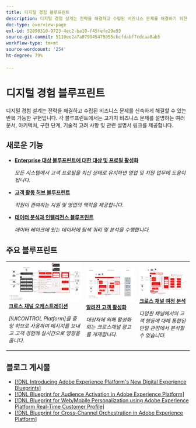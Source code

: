 ```yaml
---
title: 디지털 경험 블루프린트
description: 디지털 경험 설계는 전략을 해결하고 수립된 비즈니스 문제를 해결하기 위한 반복 가능한 구현입니다. 블루프린트는 가치 창출에 걸리는 시간을 줄이고 성공하기 위한 빠른 길을 제시합니다.
doc-type: overview-page
exl-id: 52898310-9723-4ec2-ba10-f45fefe29e93
source-git-commit: 5110ee2a7a079945475055cbcfdabf7cdcaa0ab5
workflow-type: tm+mt
source-wordcount: '254'
ht-degree: 79%

---
```


# 디지털 경험 블루프린트

디지털 경험 설계는 전략을 해결하고 수립된 비즈니스 문제를 신속하게 해결할 수 있는 반복 가능한 구현입니다. 각 블루프린트에서는 고가치 비즈니스 문제를 설명하는 여러 문서, 아키텍처, 구현 단계, 기술적 고려 사항 및 관련 설명서 링크를 제공합니다.

<div id="recs-overview-body-1"></div>
<div id="recs-overview-body-2"></div>
<div id="recs-overview-body-3"></div>
<div id="recs-overview-body-4"></div>
<div id="recs-overview-body-5"></div>
<div id="recs-overview-body-6"></div>

## 새로운 기능

* **[Enterprise 대상 블루프린트에 대한 대상 및 프로필 활성화](/help/blueprints/audience-activation/enterprise-destinations.md)**

   *모든 시스템에서 고객 프로필을 최신 상태로 유지하면 영업 및 지원 업무에 도움이 됩니다&#x200B;.*
* **[고객 활동 허브 블루프린트](/help/blueprints/audience-activation/customer-activity.md)**

   *직원이 관여하는 지원 및 영업의 맥락을 제공합니다.*
* **[데이터 분석과 인텔리전스 블루프린트](/help/blueprints/data-insights/analysis.md)**

   *데이터 레이크에 있는 데이터에 탐색 쿼리 및 분석을 수행합니다.*

## 주요 블루프린트

<table style="table-layout:fixed">
<tr>
  <td>
    <a href="https://experienceleague.adobe.com/docs/blueprints-learn/architecture/customer-journeys/journey-optimizer.html?lang=ko"><img alt="트리거 메시지와 Experience Platform 블루프린트의 썸네일 이미지" src="customer-journeys/assets/ajo-architecture.svg" class="modal-image" /></a>
    <div><a href="https://experienceleague.adobe.com/docs/blueprints-learn/architecture/customer-journeys/journey-optimizer.html?lang=ko"><strong>크로스 채널 오케스트레이션</strong></a></div>
    <p><em>[!UICONTROL Platform]을 중앙 허브로 사용하여 메시지를 보내고 고객 경험에 실시간으로 영향을 줍니다.</em></p>
  </td>
  <td>
    <a href="/help/blueprints/audience-activation/known.md"><img alt="알려진 고객 활성화 블루프린트의 썸네일 이미지" src="audience-activation/assets/known_activation.svg" class="modal-image" /></a>
    <div><a href="/help/blueprints/audience-activation/known.md"><strong>알려진 고객 활성화</strong></a></div>
    <p><em>대상자에 의해 활성화되는 크로스채널 광고를 게재합니다.</em></p>
  </td>
  <td>
    <a href="https://experienceleague.adobe.com/docs/analytics-platform/using/cja-usecases/cross-channel.html?lang=ko"><img alt="디지털 행동 데이터 통합 블루프린트의 썸네일 이미지" src="customer-journey-analytics/assets/CJA.svg" class="modal-image" /></a>
    <div><a href="https://experienceleague.adobe.com/docs/analytics-platform/using/cja-usecases/cross-channel.html?lang=ko"><strong>크로스 채널 여정 분석</strong></a></div>
    <p><em>다양한 채널에서의 고객 행동에 대해 통합된 단일 관점에서 분석할 수 있습니다.</em></p>
  </td>
</tr>
</table>

## 블로그 게시물

* [[!DNL Introducing Adobe Experience Platform's New Digital Experience Blueprints]](https://medium.com/adobetech/introducing-adobe-experience-platforms-new-digital-experience-blueprints-93a6b5f5da7c)
* [[!DNL Blueprint for Audience Activation in Adobe Experience Platform]](https://medium.com/adobetech/a-blueprint-for-audience-activation-in-adobe-experience-platform-b2b30fae90fd)
* [[!DNL Blueprint for Web/Mobile Personalization using Adobe Experience Platform Real-Time Customer Profile]](https://medium.com/adobetech/blueprint-for-web-personalization-using-adobe-experience-platform-real-time-customer-profile-fef2ce7a4b2f)
* [[!DNL Blueprint for Cross-Channel Orchestration in Adobe Experience Platform]](https://medium.com/adobetech/blueprint-for-multi-channel-orchestration-in-adobe-experience-platform-c68317e94184)
